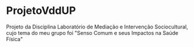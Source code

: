 # ProjetoVddUP
Projeto da Disciplina Laboratório de Mediação e Intervenção Sociocultural, cujo tema do meu grupo foi "Senso Comum e seus Impactos na Saúde Física"
